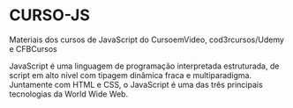 # CURSO-JS

Materiais dos cursos de JavaScript do CursoemVideo, cod3rcursos/Udemy e CFBCursos

JavaScript é uma linguagem de programação interpretada estruturada, de script em alto nível com tipagem dinâmica fraca e multiparadigma. Juntamente com HTML e CSS, o JavaScript é uma das três principais tecnologias da World Wide Web.
